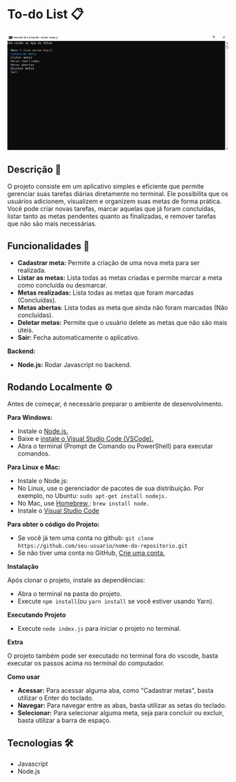 # To-do List 📋

![Terminal Screenshot](https://github.com/Plcc18/To-do-list_terminal/blob/master/assets/Terminal.PNG)

## Descrição 📎
O projeto consiste em um aplicativo simples e eficiente que permite gerenciar suas tarefas diárias diretamente no terminal. Ele possibilita que os usuários adicionem, visualizem e organizem suas metas de forma prática. Você pode criar novas tarefas, marcar aquelas que já foram concluídas, listar tanto as metas pendentes quanto as finalizadas, e remover tarefas que não são mais necessárias.

## Funcionalidades 🔧

- **Cadastrar meta:** Permite a criação de uma nova meta para ser realizada.
- **Listar as metas:** Lista todas as metas criadas e permite marcar a meta como concluída ou desmarcar.
- **Metas realizadas:** Lista todas as metas que foram marcadas (Concluídas).
- **Metas abertas**: Lista todas as meta que ainda não foram marcadas (Não concluídas).
- **Deletar metas:** Permite que o usuário delete as metas que não são mais úteis.
- **Sair:** Fecha automaticamente o aplicativo.

**Backend:**
- **Node.js:** Rodar Javascript no backend.

## Rodando Localmente ⚙️

Antes de começar, é necessário preparar o ambiente de desenvolvimento.

**Para Windows:**
- Instale o [Node.js.](https://nodejs.org/en)
- Baixe e [instale o Visual Studio Code (VSCode).](https://code.visualstudio.com/)
- Abra o terminal (Prompt de Comando ou PowerShell) para executar comandos.

**Para Linux e Mac:**
- Instale o Node.js:
- No Linux, use o gerenciador de pacotes de sua distribuição. Por exemplo, no Ubuntu: ```sudo apt-get install nodejs.```
- No Mac, use [Homebrew ](https://brew.sh/): ```brew install node.```
- Instale o [Visual Studio Code](https://code.visualstudio.com/)

**Para obter o código do Projeto:**
- Se você já tem uma conta no github: ```git clone https://github.com/seu-usuario/nome-do-repositorio.git```
- Se não tiver uma conta no GitHub, [Crie uma conta.](https://github.com/)

**Instalação**

Após clonar o projeto, instale as dependências:
- Abra o terminal na pasta do projeto.
- Execute ```npm install```(ou ```yarn install``` se você estiver usando Yarn).

**Executando Projeto**

- Execute ```node index.js``` para iniciar o projeto no terminal.

**Extra**

O projeto também pode ser executado no terminal fora do vscode, basta executar os passos acima no terminal do computador.

**Como usar**

- **Acessar:** Para acessar alguma aba, como "Cadastrar metas", basta utilizar o Enter do teclado.
- **Navegar:** Para navegar entre as abas, basta utilizar as setas do teclado.
- **Selecionar:** Para selecionar alguma meta, seja para concluir ou excluir, basta utilizar a barra de espaço.

## Tecnologias 🛠️

- Javascript
- Node.js
